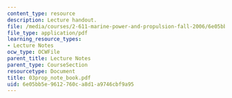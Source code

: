 ```yaml
---
content_type: resource
description: Lecture handout.
file: /media/courses/2-611-marine-power-and-propulsion-fall-2006/6e05bb5e9612760ca8d1a9746cbf9a95_03prop_note_book.pdf
file_type: application/pdf
learning_resource_types:
- Lecture Notes
ocw_type: OCWFile
parent_title: Lecture Notes
parent_type: CourseSection
resourcetype: Document
title: 03prop_note_book.pdf
uid: 6e05bb5e-9612-760c-a8d1-a9746cbf9a95
---
```

